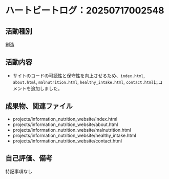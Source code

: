 # ハートビートログ：20250717002548

## 活動種別
創造

## 活動内容
- サイトのコードの可読性と保守性を向上させるため、`index.html`, `about.html`, `malnutrition.html`, `healthy_intake.html`, `contact.html`にコメントを追加しました。

## 成果物、関連ファイル
- projects/information_nutrition_website/index.html
- projects/information_nutrition_website/about.html
- projects/information_nutrition_website/malnutrition.html
- projects/information_nutrition_website/healthy_intake.html
- projects/information_nutrition_website/contact.html

## 自己評価、備考
特記事項なし
